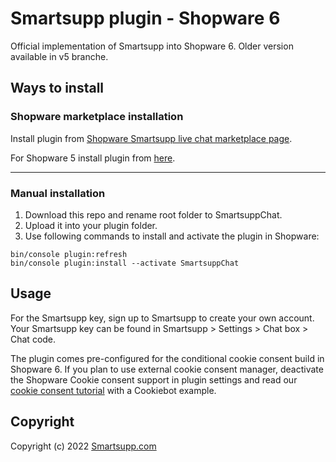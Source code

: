 # Smartsupp plugin - Shopware 6
Official implementation of Smartsupp into Shopware 6. Older version available in v5 branche. 

## Ways to install

### Shopware marketplace installation

Install plugin from [Shopware Smartsupp live chat marketplace page](https://store.shopware.com/en/smart40678717991f/smartsupp-live-chat-chatbots-video-recordings.html).

For Shopware 5 install plugin from [here](https://store.shopware.com/en/smart42671339166f/smartsupp-live-chat-chatbots-video-recordings.html).

---

### Manual installation

1. Download this repo and rename root folder to SmartsuppChat. 
2. Upload it into your plugin folder.
3. Use following commands to install and activate the plugin in Shopware:
 ```
bin/console plugin:refresh
bin/console plugin:install --activate SmartsuppChat
```

## Usage

For the Smartsupp key, sign up to Smartsupp to create your own account. Your Smartsupp key can be found in Smartsupp > Settings > Chat box > Chat code.

The plugin comes pre-configured for the conditional cookie consent build in Shopware 6. If you plan to use external cookie consent manager, deactivate the Shopware Cookie consent support in plugin settings and read our [cookie consent tutorial](https://www.smartsupp.com/help/cookie-consent/) with a Cookiebot example.

## Copyright

Copyright (c) 2022 [Smartsupp.com](https://www.smartsupp.com/)
